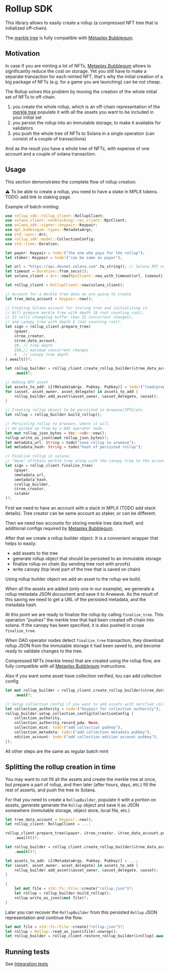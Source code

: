# Rollup SDK

This library allows to easily create a rollup (a compressed NFT tree that is initialized off-chain).

The [merkle tree](https://developers.metaplex.com/bubblegum/concurrent-merkle-trees)
is fully compatible with [Metaplex Bubblegum](https://developers.metaplex.com/bubblegum/mint-cnfts).

## Motivation

In case if you are minting a lot of NFTs,
[Metaplex Bubblegum](https://developers.metaplex.com/bubblegum) allows to significantly reduce
the cost on storage.
Yet you still have to make a separate transaction for each minted NFT,
that's why the initial creation of a big package of NFTs (e.g. for a game you are launching)
can be not cheap.

The Rollup solves this problem by moving the creation of the whole initial set of NFTs to off-chain.

1) you create the whole rollup, which is an off-chain representation of
the [merkle tree](https://developers.metaplex.com/bubblegum/concurrent-merkle-trees)
populate it with all the assets you want to be included in your initial set
2) you persist the rollup into an immutable storage, to make it available for validators
3) you push the whole tree of NFTs to Solana in a single operation (can consist of a couple of transactions)

And as the result you have a whole tree of NFTs, with expense of one account and a couple of solana transaction.

## Usage

This section demonstrates the complete flow of rollup creation.

⚠️ To be able to create a rollup, you need to have a stake in MPLX tokens.
TODO: add link to staking page.

Example of batch minting:
```rust
use rollup_sdk::rollup_client::RollupClient;
use solana_client::nonblocking::rpc_client::RpcClient;
use solana_sdk::signer::keypair::Keypair;
use mpl_bubblegum::types::MetadataArgs;
use std::sync::Arc;
use rollup_sdk::model::CollectionConfig;
use std::time::Duration;

let payer: Keypair = todo!("the one who pays for the rollup");
let staker: Keypair = todo!("can be same as payer");

let url = "https://api.devnet.solana.com".to_string(); // Solana RPC node address
let timeout = Duration::from_secs(1);
let solana_client = Arc::new(RpcClient::new_with_timeout(url, timeout));

let rollup_client = RollupClient::new(solana_client);

// Account for a merkle tree data we are going to create
let tree_data_account = Keypair::new();

// Creating Solana account for storing tree and initializing it.
// Will prepare merkle tree with depth 10 (not counting root),
// 32 cells changelog buffer (max 32 concurrent changes),
// and canopy tree with depth 4 (not counting root).
let sign = rollup_client.prepare_tree(
    &payer,
    &tree_creator,
    &tree_data_account,
    20, // tree depth
    256,// maximum concurrent changes
    4   // canopy tree depth
).awailt()?;

let rollup_builder = rollup_client.create_rollup_builder(&tree_data_account.pubkey())
    .await?;

// Adding NTF asset
let assets_to_add: &[(MetadataArgs, Pubkey, Pubkey)] = todo!("load/prepare");
for (asset, asset_owner, asset_delegate) in assets_to_add {
    rollup_builder.add_asset(&asset_owner, &asset_delegate, &asset);
}

// Creating rollup object to be persisted in Arweave/IPFS/etc.
let rollup = rollup_builder.build_rollup();

// Persisting rollup to Arweave, where it will
// be picked up from by a DAS operator node.
let mut rollup_json_bytes = Vec::<u8>::new();
rollup.write_as_json(&mut rollup_json_bytes)?;
let metadata_url: String = todo("save rollup to arweave");
let metadata_hash: String = todo("hash of persisted rollup");

// Finalize rollup in solana:
// "move" offchain merkle tree along with the canopy tree to the account.
let sign = rollup_client.finalize_tree(
    &payer,
    &metadata_url,
    &metadata_hash,
    &rollup_builder,
    &tree_creator,
    &staker
)?;
```

First we need to have an account with a stack in MPLX (TODO add stack details).
Tree creator can be same account as staker, or can be different.

Then we need two accounts for storing merkle tree data itself,
and additional configs required by [Metaplex Bubblegum](https://developers.metaplex.com/bubblegum).

After that we create a rollup builder object.
It is a convenient wrapper that helps to easily:
* add assets to the tree
* generate rollup object that should be persisted to an immutable storage
* finalize rollup on chain (by sending tree root with proofs)
* write canopy (top level part of the tree that is saved on chain)

Using rollup builder object we add an asset to the rollup we build.

When all the assets are added (only one in our example),
we generate a rollup metadata JSON docuument and save it to Arweave.
As the result of this saving we need to get a URL of the persisted metadata,
and the metadata hash.

At this point we are ready to finalize the rollup by calling `finalize_tree`.
This operation "pushes" the merkle tree that had been created off-chain into solana.
If the canopy has been specified, it is also pushed in scope `finalize_tree`.

When DAO operator nodes detect `finalize_tree` transaction,
they download rollup JSON from the immutable storage it had been saved to,
and become ready to validate changes to the tree.

Compressed NFTs (merkle trees) that are created using the rollup flow,
are fully compatible with all [Metaplex Bubblegum](https://developers.metaplex.com/bubblegum)
instructions.

Also if you want some asset have collection verified, tou can add collection config
```rust
let mut rollup_builder = rollup_client.create_rollup_builder(&tree_data_account.pubkey())
    .await?;

// Setup collection config if you want to add assets with verified collection
let collection_authority = todo!("keypair for collection authority");
rollup_builder.setup_collection_config(CollectionConfig {
    collection_authority,
    collection_authority_record_pda: None,
    collection_mint: todo!("add collection pubkey"),
    collection_metadata: todo!("add collection metadata pubkey"),
    edition_account: todo!("add collection edition account pubkey"),
});
```
All other steps are the same as regular batch mint

## Splitting the rollup creation in time

You may want to not fill all the assets and create the merkle tree at once,
but prepare a part of rollup, and then later (after hours, days, etc.)
fill the rest of asserts, and push the tree to Solana.

For that you need to create a `RollupBuilder`, populate it with a portion on assets,
generate generate the `Rollup` object and save it as JSON somewhere
(immutable storage, object store, local file, etc.)

```rust
let tree_data_account = Keypair::new();
let rollup_client: RollupClient = ...;

rollup_client.prepare_tree(&payer, &tree_creator, &tree_data_account.pubkey(), 10, 32, 4)
    .awailt()?;

let rollup_builder = rollup_client.create_rollup_builder(&tree_data_account.pubkey())
    .await()?;

let assets_to_add: &[(MetadataArgs, Pubkey, Pubkey)] = ...;
for (asset, asset_owner, asset_delegate) in assets_to_add {
    rollup_builder.add_asset(&asset_owner, &asset_delegate, &asset);
}

{
    let mut file = std::fs::File::create("rollup.json")?;
    let rollup = rollup_builder.build_rollup();
    rollup.write_as_json(&mut file)?;
}
```

Later you can recover the `RollupBuilder` from this persisted `Rollup` JSON representation
and continue the flow.

```rust
let mut file = std::fs::File::create("rollup.json")?;
let rollup = Rollup::read_as_json(&file).unwrap();
let rollup_builder = rollup_client.restore_rollup_builder(&rollup).await?;
```


## Running tests

See [Integration tests](it.md)
